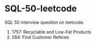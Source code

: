 # SQL-50-leetcode
SQL 50 interview question on leetcode.

1. 1757: Recyclable and Low-Fat Products
2. 584: Find Customer Referee
